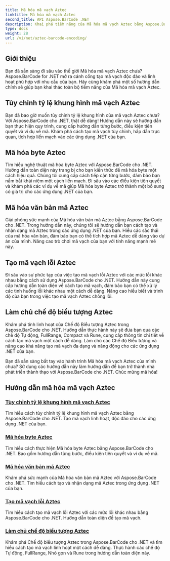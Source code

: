 ```yaml
---
title: Mã hóa mã vạch Aztec
linktitle: Mã hóa mã vạch Aztec
second_title: API Aspose.BarCode .NET
description: Khai phá tiềm năng của Mã hóa mã vạch Aztec bằng Aspose.BarCode cho .NET. Tùy chỉnh tỷ lệ khung hình, tạo mã Aztec được mã hóa văn bản và làm chủ các Chế độ Biểu tượng.
type: docs
weight: 28
url: /vi/net/aztec-barcode-encoding/
---
```


## Giới thiệu

Bạn đã sẵn sàng đi sâu vào thế giới Mã hóa mã vạch Aztec chưa? Aspose.BarCode for .NET mở ra cánh cổng tạo mã vạch độc đáo và linh hoạt phù hợp với nhu cầu của bạn. Hãy cùng khám phá một số hướng dẫn chính sẽ giúp bạn khai thác toàn bộ tiềm năng của Mã hóa mã vạch Aztec.

## Tùy chỉnh tỷ lệ khung hình mã vạch Aztec

Bạn đã bao giờ muốn tùy chỉnh tỷ lệ khung hình của mã vạch Aztec chưa? Với Aspose.BarCode cho .NET, thật dễ dàng! Hướng dẫn này sẽ hướng dẫn bạn thực hiện quy trình, cung cấp hướng dẫn từng bước, điều kiện tiên quyết và ví dụ về mã. Khám phá cách tạo mã vạch tùy chỉnh, hấp dẫn trực quan, tích hợp liền mạch vào các ứng dụng .NET của bạn.

## Mã hóa byte Aztec

Tìm hiểu nghệ thuật mã hóa byte Aztec với Aspose.BarCode cho .NET. Hướng dẫn toàn diện này trang bị cho bạn kiến thức để mã hóa byte một cách hiệu quả. Chúng tôi cung cấp cách tiếp cận từng bước, đảm bảo bạn nắm bắt khái niệm một cách liền mạch. Đi sâu vào các điều kiện tiên quyết và khám phá các ví dụ về mã giúp Mã hóa byte Aztec trở thành một bổ sung có giá trị cho các ứng dụng .NET của bạn.

## Mã hóa văn bản mã Aztec

Giải phóng sức mạnh của Mã hóa văn bản mã Aztec bằng Aspose.BarCode cho .NET. Trong hướng dẫn này, chúng tôi sẽ hướng dẫn bạn cách tạo và nhận dạng mã Aztec trong các ứng dụng .NET của bạn. Hiểu các sắc thái của mã hóa văn bản, đảm bảo bạn có thể tích hợp mã Aztec dễ dàng vào dự án của mình. Nâng cao trò chơi mã vạch của bạn với tính năng mạnh mẽ này.

## Tạo mã vạch lỗi Aztec

Đi sâu vào sự phức tạp của việc tạo mã vạch lỗi Aztec với các mức lỗi khác nhau bằng cách sử dụng Aspose.BarCode cho .NET. Hướng dẫn này cung cấp hướng dẫn toàn diện về cách tạo mã vạch, đảm bảo bạn có thể xử lý các tình huống lỗi khác nhau một cách dễ dàng. Nâng cao hiểu biết và trình độ của bạn trong việc tạo mã vạch Aztec chống lỗi.

## Làm chủ chế độ biểu tượng Aztec

Khám phá tính linh hoạt của Chế độ Biểu tượng Aztec trong Aspose.BarCode cho .NET. Hướng dẫn thực hành này sẽ đưa bạn qua các chế độ Tự động, FullRange, Compact và Rune, cung cấp thông tin chi tiết về cách tạo mã vạch một cách dễ dàng. Làm chủ các Chế độ Biểu tượng và nâng cao khả năng tạo mã vạch đa dạng và năng động cho các ứng dụng .NET của bạn.

Bạn đã sẵn sàng bắt tay vào hành trình Mã hóa mã vạch Aztec của mình chưa? Sử dụng các hướng dẫn này làm hướng dẫn để bạn trở thành nhà phát triển thành thạo với Aspose.BarCode cho .NET. Chúc mừng mã hóa!
## Hướng dẫn mã hóa mã vạch Aztec
### [Tùy chỉnh tỷ lệ khung hình mã vạch Aztec](./aztec-aspect-ratio-customization/)
Tìm hiểu cách tùy chỉnh tỷ lệ khung hình mã vạch Aztec bằng Aspose.BarCode cho .NET. Tạo mã vạch linh hoạt, độc đáo cho các ứng dụng .NET của bạn.
### [Mã hóa byte Aztec](./aztec-bytes-encoding/)
Tìm hiểu cách thực hiện Mã hóa byte Aztec bằng Aspose.BarCode cho .NET. Bao gồm hướng dẫn từng bước, điều kiện tiên quyết và ví dụ về mã.
### [Mã hóa văn bản mã Aztec](./aztec-code-text-encoding/)
Khám phá sức mạnh của Mã hóa văn bản mã Aztec với Aspose.BarCode cho .NET. Tìm hiểu cách tạo và nhận dạng mã Aztec trong ứng dụng .NET của bạn.
### [Tạo mã vạch lỗi Aztec](./aztec-error-level-example/)
Tìm hiểu cách tạo mã vạch lỗi Aztec với các mức lỗi khác nhau bằng Aspose.BarCode cho .NET. Hướng dẫn toàn diện để tạo mã vạch.
### [Làm chủ chế độ biểu tượng Aztec](./aztec-symbol-mode-example/)
Khám phá Chế độ biểu tượng Aztec trong Aspose.BarCode cho .NET và tìm hiểu cách tạo mã vạch linh hoạt một cách dễ dàng. Thực hành các chế độ Tự động, FullRange, Nhỏ gọn và Rune trong hướng dẫn toàn diện này.